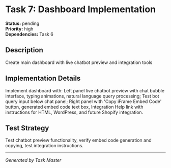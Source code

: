 # Task 7: Dashboard Implementation

**Status:** pending  
**Priority:** high  
**Dependencies:** Task 6  

## Description
Create main dashboard with live chatbot preview and integration tools

## Implementation Details
Implement dashboard with: Left panel live chatbot preview with chat bubble interface, typing animations, natural language query processing; Test bot query input below chat panel; Right panel with 'Copy iFrame Embed Code' button, generated embed code text box, Integration Help link with instructions for HTML, WordPress, and future Shopify integration.

## Test Strategy
Test chatbot preview functionality, verify embed code generation and copying, test integration instructions.

---
*Generated by Task Master*